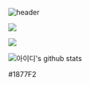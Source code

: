 ![header](https://capsule-render.vercel.app/api?type=waving&color=0:0ff,100:a82da8&height=220&section=header&text=welcom%20render&fontSize=60&fontColor=fff&fontAlign=75&fontAlignY=30)


<a href="클릭시 이동할 링크" target="_blank"><img src="https://img.shields.io/badge/문자-색코드?style=flat-square&logo=이미지 이름&logoColor=white"/></a>

<img src="https://img.shields.io/badge/문자-색코드?style=for-the-badge&logo=이미지 이름&logoColor=black">

![아이디's github stats](https://github-readme-stats.vercel.app/api?username=아이디&show_icons=true)

#1877F2
